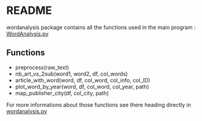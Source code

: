 # README

wordanalysis package contains all the functions used in the main program : [WordAnalysis.py](https://github.com/jaklengaigne/rjs_litterature_mining/blob/main/WordAnalysis/WordsAnalysis.py)

## Functions

* preprocess(raw_text)
* nb_art_vs_2sub(word1, word2, df, col_words)
* article_with_word(word, df, col_word, col_info, col_ID)
* plot_word_by_year(word, df, col_word, col_year, path)
* map_publisher_city(df, col_city, path)

For more informations about those functions see there heading directly in [wordanalysis.py](https://github.com/jaklengaigne/rjs_litterature_mining/blob/main/WordAnalysis/wordanalysis/wordanalysis.py)